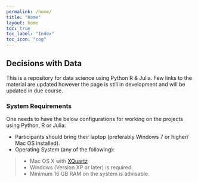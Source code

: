 ```yaml
---
permalink: /home/
title: "Home"
layout: home
toc: true
toc_label: "Index"
toc_icon: "cog"
---
```


## Decisions with Data
This is a repository for data science using Python R & Julia. Few links to the material are updated however the page is still in development and will be updated in due course.

### System Requirements 
One needs to have the below configurations for working on the projects using Python, R or Julia:

* Participants should bring their laptop (preferably Windows 7 or higher/ Mac OS installed). 
* Operating System (any of the following): 
> * Mac OS X with [XQuartz](https://www.xquartz.org/)
> * Windows (Version XP or later) is required. 
> * Minimum 16 GB RAM on the system is advisable.
